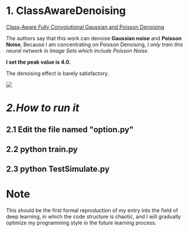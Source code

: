 
# 1. ClassAwareDenoising
[Class-Aware Fully Convolutional Gaussian and Poisson Denoising](https://ieeexplore.ieee.org/abstract/document/8418389)

The authors say that this work can denoise **Gaussian noise** and **Poisson Noise**,
Because I am concentrating on Poisson Denoising, *I only train this neural network in Image Sets which include Poisson Noise.*

**I set the peak value is 4.0.**

The denoising effect is barely satisfactory.

![](https://picgo-bed-1307807721.cos.ap-nanjing.myqcloud.com/markdown/20220401114724.png)
# *2.How to run it*
## 2.1 Edit the file named "option.py"
## 2.2 python train.py
## 2.3 python TestSimulate.py

# Note
This should be the first formal reproduction of my entry into the field of deep learning, in which the code structure is chaotic, and I will gradually optimize my programming style in the future learning process.

